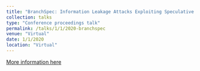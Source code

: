 ```yaml
---
title: "BranchSpec: Information Leakage Attacks Exploiting Speculative Branch Instruction Executions"
collection: talks
type: "Conference proceedings talk"
permalink: /talks/1/1/2020-branchspec
venue: "Virtual"
date: 1/1/2020
location: "Virtual"
---
```


[More information here](https://www.youtube.com/watch?v=Yo9B_azoMBw)
